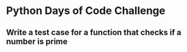 # Python Days of Code Challenge

## Write a test case for a function that checks if a number is prime
